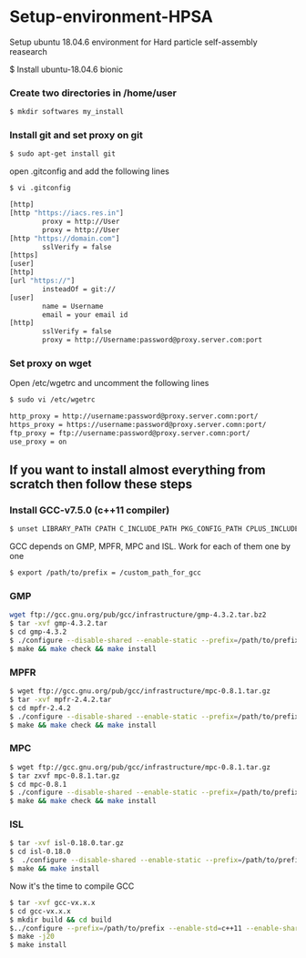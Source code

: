 # Setup-environment-HPSA
Setup ubuntu 18.04.6 environment for Hard particle self-assembly reasearch

$ Install ubuntu-18.04.6 bionic

### Create two directories in /home/user
```bash
$ mkdir softwares my_install
```
### Install git and set proxy on git
```bash
$ sudo apt-get install git
```
open .gitconfig and add the following lines
```bash
$ vi .gitconfig
```
```bash
[http]
[http "https://iacs.res.in"]
        proxy = http://User
        proxy = http://User
[http "https://domain.com"]
        sslVerify = false
[https]
[user]
[http]
[url "https://"]
        insteadOf = git://
[user]
        name = Username
        email = your email id
[http]
        sslVerify = false
        proxy = http://Username:password@proxy.server.com:port
```
### Set proxy on wget
Open /etc/wgetrc and uncomment the following lines
```bash
$ sudo vi /etc/wgetrc
```
```bash
http_proxy = http://username:password@proxy.server.comn:port/
https_proxy = https://username:password@proxy.server.comn:port/
ftp_proxy = ftp://username:password@proxy.server.comn:port/
use_proxy = on
```
## If you want to install almost everything from scratch then follow these steps
### Install GCC-v7.5.0 (c++11 compiler)
```bash
$ unset LIBRARY_PATH CPATH C_INCLUDE_PATH PKG_CONFIG_PATH CPLUS_INCLUDE_PATH INCLUDE
```
GCC depends on GMP, MPFR, MPC and ISL. Work for each of them one by one
```bash
$ export /path/to/prefix = /custom_path_for_gcc
```
### GMP
```bash
wget ftp://gcc.gnu.org/pub/gcc/infrastructure/gmp-4.3.2.tar.bz2
$ tar -xvf gmp-4.3.2.tar
$ cd gmp-4.3.2
$ ./configure --disable-shared --enable-static --prefix=/path/to/prefix
$ make && make check && make install
```
### MPFR
```bash
$ wget ftp://gcc.gnu.org/pub/gcc/infrastructure/mpc-0.8.1.tar.gz
$ tar -xvf mpfr-2.4.2.tar
$ cd mpfr-2.4.2
$ ./configure --disable-shared --enable-static --prefix=/path/to/prefix --with-gmp=/path/to/prefix
$ make && make check && make install
```
### MPC
```bash
$ wget ftp://gcc.gnu.org/pub/gcc/infrastructure/mpc-0.8.1.tar.gz
$ tar zxvf mpc-0.8.1.tar.gz
$ cd mpc-0.8.1
$ ./configure --disable-shared --enable-static --prefix=/path/to/prefix --with-gmp=/path/to/prefix --with-mpfr=/path/to/prefix
$ make && make check && make install
```
### ISL
```bash
$ tar -xvf isl-0.18.0.tar.gz
$ cd isl-0.18.0
$  ./configure --disable-shared --enable-static --prefix=/path/to/prefix --with-gmp=/path/to/prefix
$ make && make install
```
Now it's the time to compile GCC
```bash
$ tar -xvf gcc-vx.x.x
$ cd gcc-vx.x.x
$ mkdir build && cd build
$../configure --prefix=/path/to/prefix --enable-std=c++11 --enable-shared --disable-bootstrap --disable-libstdcxx-pch --enable-languages=all --enable-threads=posix --with-gmp=/path/to/prefix --with-mpfr=/path/to/prefix --with-mpc=/path/to/prefix --with-libisl=/path/to/prefix --disable-multilib --disable-werror
$ make -j20
$ make install
```
